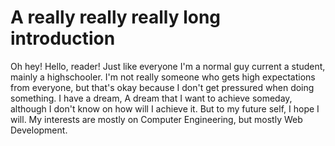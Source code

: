 # A really really really long introduction
Oh hey! Hello, reader! Just like everyone I'm a normal guy current a student, mainly a highschooler.
I'm not really someone who gets high expectations from everyone, but that's okay because I don't get 
pressured when doing something. I have a dream, A dream that I want to achieve someday, although I
don't know on how will I achieve it. But to my future self, I hope I will. My interests are mostly on
Computer Engineering, but mostly Web Development. 
<!---
ChristoferJS/ChristoferJS is a ✨ special ✨ repository because its `README.md` (this file) appears on your GitHub profile.
You can click the Preview link to take a look at your changes.
--->

